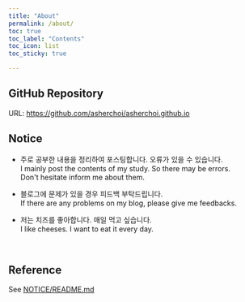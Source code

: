 ```yaml
---
title: "About"
permalink: /about/
toc: true
toc_label: "Contents"
toc_icon: list
toc_sticky: true

---
```

## GitHub Repository
URL: <https://github.com/asherchoi/asherchoi.github.io>

## Notice
- 주로 공부한 내용을 정리하여 포스팅합니다. 오류가 있을 수 있습니다.  
I mainly post the contents of my study. So there may be errors.  
Don't hesitate inform me about them.

- 블로그에 문제가 있을 경우 피드백 부탁드립니다.  
If there are any problems on my blog, please give me feedbacks.

- 저는 치즈를 좋아합니다. 매일 먹고 싶습니다.  
I like cheeses. I want to eat it every day.
<br>

## Reference

See [NOTICE/README.md](https://github.com/asherchoi/asherchoi.github.io/blob/master/NOTICE/README.md)

